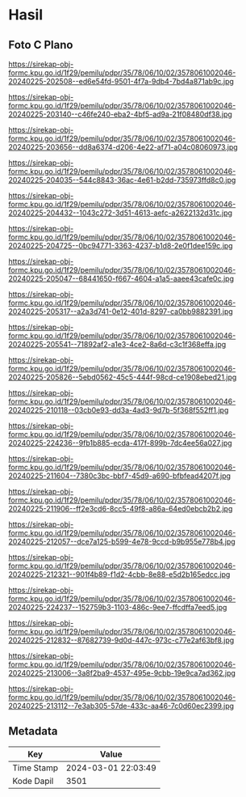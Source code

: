 # Hasil

## Foto C Plano

https://sirekap-obj-formc.kpu.go.id/1f29/pemilu/pdpr/35/78/06/10/02/3578061002046-20240225-202508--ed6e54fd-9501-4f7a-9db4-7bd4a871ab9c.jpg

https://sirekap-obj-formc.kpu.go.id/1f29/pemilu/pdpr/35/78/06/10/02/3578061002046-20240225-203140--c46fe240-eba2-4bf5-ad9a-21f08480df38.jpg

https://sirekap-obj-formc.kpu.go.id/1f29/pemilu/pdpr/35/78/06/10/02/3578061002046-20240225-203656--dd8a6374-d206-4e22-af71-a04c08060973.jpg

https://sirekap-obj-formc.kpu.go.id/1f29/pemilu/pdpr/35/78/06/10/02/3578061002046-20240225-204035--544c8843-36ac-4e61-b2dd-735973ffd8c0.jpg

https://sirekap-obj-formc.kpu.go.id/1f29/pemilu/pdpr/35/78/06/10/02/3578061002046-20240225-204432--1043c272-3d51-4613-aefc-a2622132d31c.jpg

https://sirekap-obj-formc.kpu.go.id/1f29/pemilu/pdpr/35/78/06/10/02/3578061002046-20240225-204725--0bc94771-3363-4237-b1d8-2e0f1dee159c.jpg

https://sirekap-obj-formc.kpu.go.id/1f29/pemilu/pdpr/35/78/06/10/02/3578061002046-20240225-205047--68441650-f667-4604-a1a5-aaee43cafe0c.jpg

https://sirekap-obj-formc.kpu.go.id/1f29/pemilu/pdpr/35/78/06/10/02/3578061002046-20240225-205317--a2a3d741-0e12-401d-8297-ca0bb9882391.jpg

https://sirekap-obj-formc.kpu.go.id/1f29/pemilu/pdpr/35/78/06/10/02/3578061002046-20240225-205541--71892af2-a1e3-4ce2-8a6d-c3c1f368effa.jpg

https://sirekap-obj-formc.kpu.go.id/1f29/pemilu/pdpr/35/78/06/10/02/3578061002046-20240225-205826--5ebd0562-45c5-444f-98cd-ce1908ebed21.jpg

https://sirekap-obj-formc.kpu.go.id/1f29/pemilu/pdpr/35/78/06/10/02/3578061002046-20240225-210118--03cb0e93-dd3a-4ad3-9d7b-5f368f552ff1.jpg

https://sirekap-obj-formc.kpu.go.id/1f29/pemilu/pdpr/35/78/06/10/02/3578061002046-20240225-224236--9fb1b885-ecda-417f-899b-7dc4ee56a027.jpg

https://sirekap-obj-formc.kpu.go.id/1f29/pemilu/pdpr/35/78/06/10/02/3578061002046-20240225-211604--7380c3bc-bbf7-45d9-a690-bfbfead4207f.jpg

https://sirekap-obj-formc.kpu.go.id/1f29/pemilu/pdpr/35/78/06/10/02/3578061002046-20240225-211906--ff2e3cd6-8cc5-49f8-a86a-64ed0ebcb2b2.jpg

https://sirekap-obj-formc.kpu.go.id/1f29/pemilu/pdpr/35/78/06/10/02/3578061002046-20240225-212057--dce7a125-b599-4e78-9ccd-b9b955e778b4.jpg

https://sirekap-obj-formc.kpu.go.id/1f29/pemilu/pdpr/35/78/06/10/02/3578061002046-20240225-212321--901f4b89-f1d2-4cbb-8e88-e5d2b165edcc.jpg

https://sirekap-obj-formc.kpu.go.id/1f29/pemilu/pdpr/35/78/06/10/02/3578061002046-20240225-224237--152759b3-1103-486c-9ee7-ffcdffa7eed5.jpg

https://sirekap-obj-formc.kpu.go.id/1f29/pemilu/pdpr/35/78/06/10/02/3578061002046-20240225-212832--87682739-9d0d-447c-973c-c77e2af63bf8.jpg

https://sirekap-obj-formc.kpu.go.id/1f29/pemilu/pdpr/35/78/06/10/02/3578061002046-20240225-213006--3a8f2ba9-4537-495e-9cbb-19e9ca7ad362.jpg

https://sirekap-obj-formc.kpu.go.id/1f29/pemilu/pdpr/35/78/06/10/02/3578061002046-20240225-213112--7e3ab305-57de-433c-aa46-7c0d60ec2399.jpg


## Metadata

| Key        | Value               |
| ---------- | ------------------- |
| Time Stamp | 2024-03-01 22:03:49 |
| Kode Dapil | 3501                |




